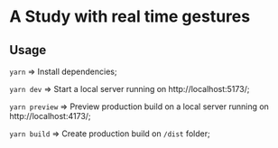 # A Study with real time gestures

## Usage

`yarn` => Install dependencies;

`yarn dev` => Start a local server running on http://localhost:5173/;

`yarn preview` => Preview production build on a local server running on http://localhost:4173/;

`yarn build` => Create production build on `/dist` folder;
 
